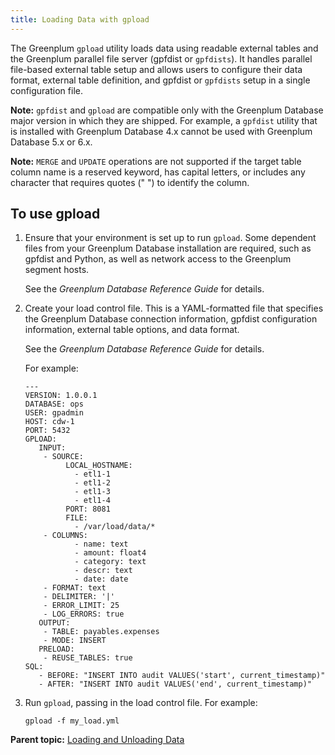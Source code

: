 ```yaml
---
title: Loading Data with gpload 
---
```


The Greenplum `gpload` utility loads data using readable external tables and the Greenplum parallel file server \(gpfdist or `gpfdists`\). It handles parallel file-based external table setup and allows users to configure their data format, external table definition, and gpfdist or `gpfdists` setup in a single configuration file.

**Note:** `gpfdist` and `gpload` are compatible only with the Greenplum Database major version in which they are shipped. For example, a `gpfdist` utility that is installed with Greenplum Database 4.x cannot be used with Greenplum Database 5.x or 6.x.

**Note:** `MERGE` and `UPDATE` operations are not supported if the target table column name is a reserved keyword, has capital letters, or includes any character that requires quotes \(" "\) to identify the column.

## <a id="du168147"></a>To use gpload 

1.  Ensure that your environment is set up to run `gpload`. Some dependent files from your Greenplum Database installation are required, such as gpfdist and Python, as well as network access to the Greenplum segment hosts.

    See the *Greenplum Database Reference Guide* for details.

2.  Create your load control file. This is a YAML-formatted file that specifies the Greenplum Database connection information, gpfdist configuration information, external table options, and data format.

    See the *Greenplum Database Reference Guide* for details.

    For example:

    ```
    ---
    VERSION: 1.0.0.1
    DATABASE: ops
    USER: gpadmin
    HOST: cdw-1
    PORT: 5432
    GPLOAD:
       INPUT:
        - SOURCE:
             LOCAL_HOSTNAME:
               - etl1-1
               - etl1-2
               - etl1-3
               - etl1-4
             PORT: 8081
             FILE: 
               - /var/load/data/*
        - COLUMNS:
               - name: text
               - amount: float4
               - category: text
               - descr: text
               - date: date
        - FORMAT: text
        - DELIMITER: '|'
        - ERROR_LIMIT: 25
        - LOG_ERRORS: true
       OUTPUT:
        - TABLE: payables.expenses
        - MODE: INSERT
       PRELOAD:
        - REUSE_TABLES: true 
    SQL:
       - BEFORE: "INSERT INTO audit VALUES('start', current_timestamp)"
       - AFTER: "INSERT INTO audit VALUES('end', current_timestamp)"
    
    ```

3.  Run `gpload`, passing in the load control file. For example:

    ```
    gpload -f my_load.yml
    
    ```


**Parent topic:** [Loading and Unloading Data](../../load/topics/g-loading-and-unloading-data.html)

